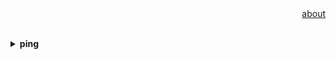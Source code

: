 <div align="right">
<a href="https://github.com/losophy/raindrop/blob/master/README.md">  about</a>
</div> 

<br>

<b><details><summary>ping</summary></b>

Ping measures the round-trip time for messages sent from the originating host to a destination computer that are echoed back to the source.<br>
Ping operates by sending Internet Control Message Protocol (ICMP) echo request packets to the target host and waiting for an ICMP echo reply. 

</details>


